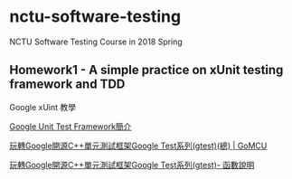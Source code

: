 # nctu-software-testing

NCTU Software Testing Course in 2018 Spring 

## Homework1 - A simple practice on xUnit testing framework and TDD

Google xUint 教學

[Google Unit Test Framework簡介](https://coherence0815.wordpress.com/2014/08/16/google-unit-test-framewrok-intro/)

[玩轉Google開源C++單元測試框架Google Test系列\(gtest\)\(總\) \| GoMCU](https://www.gomcu.com/googlecgoogle-testgtes/)

[玩轉Google開源C++單元測試框架Google Test系列\(gtest\)- 函數說明](http://www.cnblogs.com/coderzh/archive/2009/04/06/1430364.html)
